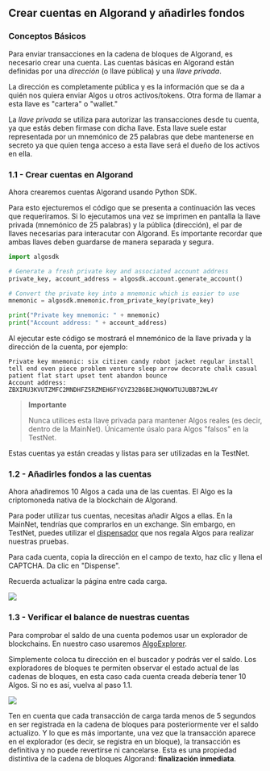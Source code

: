 ## Crear cuentas en Algorand y añadirles fondos

### Conceptos Básicos

Para enviar transacciones en la cadena de bloques de Algorand, es necesario crear una cuenta.
Las cuentas básicas en Algorand están definidas por una *dirección* (o llave pública) y una *llave privada*.

La dirección es completamente pública y es la información que se da a quién nos quiera enviar Algos u otros activos/tokens. Otra forma de llamar a esta llave es "cartera" o "wallet."

La *llave privada* se utiliza para autorizar las transacciones desde tu cuenta, ya que estás deben firmase con dicha llave.
Esta llave suele estar representada por un mnemónico de 25 palabras que debe mantenerse en secreto ya que quien tenga acceso a esta llave será el dueño de los activos en ella.

### 1.1 - Crear cuentas en Algorand 

Ahora crearemos cuentas Algorand usando Python SDK. 

Para esto ejecturemos el código que se presenta a continuación las veces que requeriramos. Si lo ejecutamos una vez se imprimen en pantalla la llave privada (mnemónico de 25 palabras) y la pública (dirección), el par de llaves necesarias para interacutar con Algorand. Es importante recordar que ambas llaves deben guardarse de manera separada y segura.

```py
import algosdk

# Generate a fresh private key and associated account address
private_key, account_address = algosdk.account.generate_account()

# Convert the private key into a mnemonic which is easier to use
mnemonic = algosdk.mnemonic.from_private_key(private_key)

print("Private key mnemonic: " + mnemonic)
print("Account address: " + account_address)
```

Al ejecutar este código se mostrará el mnemónico de la llave privada y la dirección de la cuenta, por ejemplo:

```plain
Private key mnemonic: six citizen candy robot jacket regular install tell end oven piece problem venture sleep arrow decorate chalk casual patient flat start upset tent abandon bounce
Account address: ZBXIRU3KVUTZMFC2MNDHFZ5RZMEH6FYGYZ32B6BEJHQNKWTUJUBB72WL4Y
```

> **Importante** 
>
> Nunca utilices esta llave privada para mantener Algos reales (es decir, dentro de la MainNet). Únicamente úsalo para Algos "falsos" en la TestNet.

Estas cuentas ya están creadas y listas para ser utilizadas en la TestNet.

### 1.2 - Añadirles fondos a las cuentas

Ahora añadiremos 10 Algos a cada una de las cuentas. El Algo es la criptomoneda nativa de la blockchain de Algorand.

Para poder utilizar tus cuentas, necesitas añadir Algos a ellas. En la MainNet, tendrías que comprarlos en un exchange.
Sin embargo, en TestNet, puedes utilizar el [dispensador](https://testnet.algoexplorer.io/dispenser) que nos regala Algos para realizar nuestras pruebas.

Para cada cuenta, copia la dirección en el campo de texto, haz clic y llena el CAPTCHA. Da clic en "Dispense". 

Recuerda actualizar la página entre cada carga.

![](https://github.com/raldecop/AlgorandEsp/blob/main/Imagenes/AlgorandDispenser2.png)

### 1.3  - Verificar el balance de nuestras cuentas

Para comprobar el saldo de una cuenta podemos usar un explorador de blockchains. En nuestro caso usaremos [AlgoExplorer](https://testnet.algoexplorer.io).

Simplemente coloca tu dirección en el buscador y podrás ver el saldo. Los exploradores de bloques te permiten observar el estado actual de las cadenas de bloques, en esta caso cada cuenta creada debería tener 10 Algos. Si no es así, vuelva al paso 1.1.

![](https://github.com/raldecop/AlgorandEsp/blob/main/Imagenes/SaldoExplorer.png)

Ten en cuenta que cada transacción de carga tarda menos de 5 segundos en ser registrada en la cadena de bloques para posteriormente ver el saldo actualizo. Y lo que es más importante, una vez que la transacción aparece en el explorador (es decir, se registra en un bloque), la transacción es definitiva y no puede revertirse ni cancelarse. Esta es una propiedad distintiva de la cadena de bloques Algorand: **finalización inmediata**.
